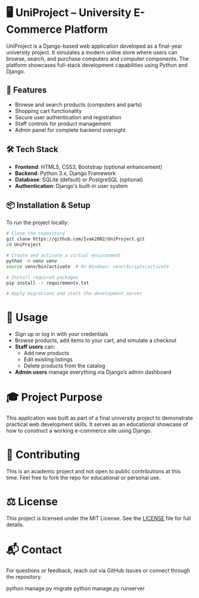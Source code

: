 # 🖥️ UniProject – University E-Commerce Platform

UniProject is a Django-based web application developed as a final-year university project. It simulates a modern online store where users can browse, search, and purchase computers and computer components. The platform showcases full-stack development capabilities using Python and Django.

## 🚀 Features

- Browse and search products (computers and parts)
- Shopping cart functionality
- Secure user authentication and registration
- Staff controls for product management
- Admin panel for complete backend oversight

## 🛠️ Tech Stack

- **Frontend**: HTML5, CSS3, Bootstrap (optional enhancement)
- **Backend**: Python 3.x, Django Framework
- **Database**: SQLite (default) or PostgreSQL (optional)
- **Authentication**: Django's built-in user system

## 📦 Installation & Setup

To run the project locally:

```bash
# Clone the repository
git clone https://github.com/Ivak2002/UniProject.git
cd UniProject

# Create and activate a virtual environment
python -m venv venv
source venv/bin/activate  # On Windows: venv\Scripts\activate

# Install required packages
pip install -r requirements.txt

# Apply migrations and start the development server
```
# 📄 Usage

- Sign up or log in with your credentials
- Browse products, add items to your cart, and simulate a checkout
- **Staff users** can:
  - Add new products
  - Edit existing listings
  - Delete products from the catalog
- **Admin users** manage everything via Django’s admin dashboard

# 🎓 Project Purpose

This application was built as part of a final university project to demonstrate practical web development skills. It serves as an educational showcase of how to construct a working e-commerce site using Django.

# 📢 Contributing

This is an academic project and not open to public contributions at this time. Feel free to fork the repo for educational or personal use.

# ⚖️ License

This project is licensed under the MIT License. See the [LICENSE](LICENSE) file for full details.

# 📬 Contact

For questions or feedback, reach out via GitHub Issues or connect through the repository.

python manage.py migrate
python manage.py runserver
